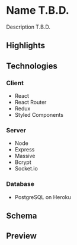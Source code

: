 # Name T.B.D.

Description T.B.D.

## Highlights

## Technologies

### Client

- React
- React Router
- Redux
- Styled Components

### Server

- Node
- Express
- Massive
- Bcrypt
- Socket.io

### Database
- PostgreSQL on Heroku

## Schema

## Preview
